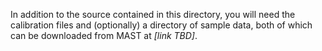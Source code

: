 In addition to the source contained in this directory, you will need the calibration files and (optionally) a directory of sample data, both of which can be downloaded from MAST at _[link TBD]_.
